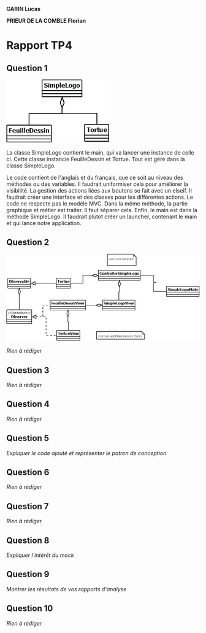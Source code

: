 **GARIN Lucas**

**PRIEUR DE LA COMBLE Florian**

# Rapport TP4

## Question 1
![IMAGE](images/tp4.PNG "Diagramme de classe initial")

La classe SimpleLogo contient le main, qui va lancer une instance de celle ci.
Cette classe instancie FeuilleDessin et Tortue.
Tout est géré dans la classe SimpleLogo.

Le code contient de l'anglais et du français, que ce soit au niveau des méthodes ou des variables.
Il faudrait uniformiser cela pour améliorer la visibilité.
La gestion des actions liées aux boutons se fait avec un elseif. Il faudrait créer une interface et des classes pour les 
différentes actions.
Le code ne respecte pas le modèle MVC. Dans la même méthode, la partie graphique et métier est traiter. Il faut séparer cela.
Enfin, le main est dans la méthode SimpleLogo. Il faudrait plutot créer un launcher, contenant le main et qui lance notre
application.

## Question 2
![IMAGE](images/tp4_2.PNG "Diagramme du code suivant le modèle MVC")

*Rien à rédiger*

## Question 3
*Rien à rédiger*

## Question 4
*Rien à rédiger*

## Question 5
*Expliquer le code ajouté et représenter le patron de conception*

## Question 6
*Rien à rédiger*

## Question 7
*Rien à rédiger*

## Question 8
*Expliquer l'intérêt du mock*

## Question 9
*Montrer les résultats de vos rapports d'analyse*

## Question 10
*Rien à rédiger*
